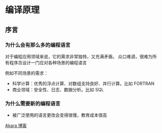 # 编译原理

## 序言

### 为什么会有那么多的编程语言

对于编程应用领域来说，它的需求非常独特，又充满矛盾。
众口难调，很难为所有程序员设计一门应对各种场景的编程语言

例如不同场景的需求：

- 科学计算：优秀的浮点计算、对数组支持良好、并行计算。比如 FORTRAN
- 商业领域：安全性、日志、数据分析。比如 SQL

### 为什么需要新的编程语言

- 被广泛使用的语言更改会变得很慢，教育成本很高

[Akara 博客](https://messiahhh.github.io/blog/docs/%E7%BC%96%E8%AF%91%E5%8E%9F%E7%90%86)
